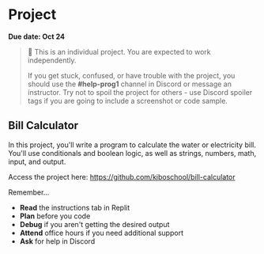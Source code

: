 # Project

**Due date: Oct 24**

> 📌 This is an individual project. You are expected to work independently.
>
> If you get stuck, confused, or have trouble with the project, you should use the **#help-prog1** channel in Discord or message an instructor. Try not to spoil the project for others - use Discord spoiler tags if you are going to include a screenshot or code sample.

## Bill Calculator

In this project, you'll write a program to calculate the water or electricity
bill. You'll use conditionals and boolean logic, as well as strings, numbers,
math, input, and output.

Access the project here: https://github.com/kiboschool/bill-calculator

Remember...

- **Read** the instructions tab in Replit
- **Plan** before you code
- **Debug** if you aren't getting the desired output
- **Attend** office hours if you need additional support
- **Ask** for help in Discord
